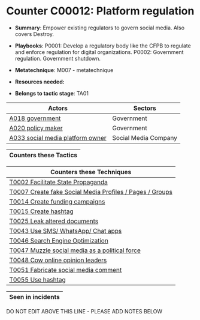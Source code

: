 # Counter C00012: Platform regulation

* **Summary**: Empower existing regulators to govern social media. Also covers Destroy. 

* **Playbooks**: P0001: Develop a regulatory body like the CFPB to regulate and enforce regulation for digital organizations. P0002: Government regulation. Government shutdown. 

* **Metatechnique**: M007 - metatechnique

* **Resources needed:** 

* **Belongs to tactic stage**: TA01


| Actors | Sectors |
| ------ | ------- |
| [A018 government ](../actors/A018.md) | Government |
| [A020 policy maker](../actors/A020.md) | Government |
| [A033 social media platform owner](../actors/A033.md) | Social Media Company |



| Counters these Tactics |
| ---------------------- |



| Counters these Techniques |
| ------------------------- |
| [T0002 Facilitate State Propaganda](../techniques/T0002.md) |
| [T0007 Create fake Social Media Profiles / Pages / Groups](../techniques/T0007.md) |
| [T0014 Create funding campaigns](../techniques/T0014.md) |
| [T0015 Create hashtag](../techniques/T0015.md) |
| [T0025 Leak altered documents](../techniques/T0025.md) |
| [T0043 Use SMS/ WhatsApp/ Chat apps](../techniques/T0043.md) |
| [T0046 Search Engine Optimization](../techniques/T0046.md) |
| [T0047 Muzzle social media as a political force](../techniques/T0047.md) |
| [T0048 Cow online opinion leaders](../techniques/T0048.md) |
| [T0051 Fabricate social media comment](../techniques/T0051.md) |
| [T0055 Use hashtag](../techniques/T0055.md) |



| Seen in incidents |
| ----------------- |


DO NOT EDIT ABOVE THIS LINE - PLEASE ADD NOTES BELOW